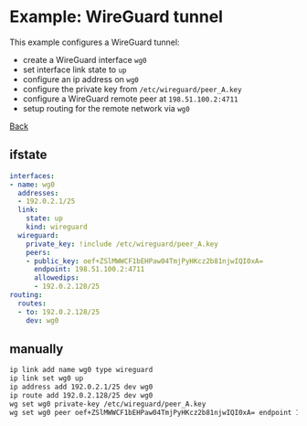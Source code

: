 # Example: WireGuard tunnel

This example configures a WireGuard tunnel:
- create a WireGuard interface `wg0`
- set interface link state to `up`
- configure an ip address on `wg0`
- configure the private key from `/etc/wireguard/peer_A.key`
- configure a WireGuard remote peer at `198.51.100.2:4711`
- setup routing for the remote network via `wg0`

[Back](../examples.md)


## ifstate

```yaml
interfaces:
- name: wg0
  addresses:
  - 192.0.2.1/25
  link:
    state: up
    kind: wireguard
  wireguard:
    private_key: !include /etc/wireguard/peer_A.key
    peers:
    - public_key: oef+ZSlMWWCF1bEHPaw04TmjPyHKcz2b81njwIQI0xA=
      endpoint: 198.51.100.2:4711
      allowedips:
      - 192.0.2.128/25
routing:
  routes:
  - to: 192.0.2.128/25
    dev: wg0
```


## manually

```bash
ip link add name wg0 type wireguard
ip link set wg0 up
ip address add 192.0.2.1/25 dev wg0
ip route add 192.0.2.128/25 dev wg0
wg set wg0 private-key /etc/wireguard/peer_A.key
wg set wg0 peer oef+ZSlMWWCF1bEHPaw04TmjPyHKcz2b81njwIQI0xA= endpoint 198.51.100.2:4711 allowed-ips 192.0.2.128/25
```
